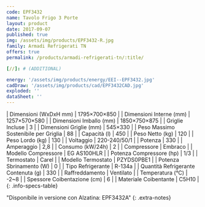 ```yaml
---
code: EPF3432
name: Tavolo Frigo 3 Porte
layout: product
date: 2017-09-07
published: true
img: /assets/img/products/EPF3432-R.jpg
family: Armadi Refrigerati TN
offers: true
permalink: /products/armadi-refrigerati-tn/:title/

[//]: # (ADDITIONAL)

energy: '/assets/img/products/energy/EEI--EPF3432.jpg'
cadDraw: '/assets/img/products/cad/EPF3432CAD.jpg'
exploded: ''
dataSheet: ''
---
```



| Dimensioni (WxDxH mm) | 1795×700×850 |
| Dimensioni Interne (mm) | 1257×570×580 |
| Dimensioni Imballo (mm) | 1850×750×875 |
| Griglie Incluse | 3 |
| Dimensioni Griglie (mm) | 545×330 |
| Peso Massimo Sostenibile per Griglia | 88 |
| Capacità (l) | 450 |
| Peso Netto (kg) | 120 |
| Peso Lordo (kg) | 130 |
| Voltaggio | 220-240/50/1 |
| Potenza | 330 |
| Amperaggio | 2,8 |
| Consumo (kW/24h) | 2 |
| Compressore | Embraco |
| Modello Compressore | EG AS100HLR |
| Potenza Compressore (hp) | 1/3 |
| Termostato | Carel |
| Modello Termostato | PZYDS0PBE1 |
| Potenza Sbrinamento (W) | 0 |
| Tipo Refrigerante | R-134a |
| Quantità Refrigerante Contenuta (g) | 330 |
| Raffreddamento | Ventilato |
| Temperatura (°C) | -2~8 |
| Spessore Coibentazione (cm) | 6 |
| Materiale Coibentante | C5H10 |
{: .info-specs-table}

"Disponibile in versione con Alzatina: EPF3432A"
{: .extra-notes}
